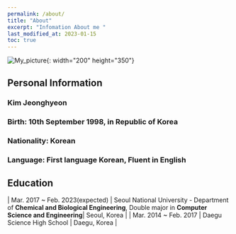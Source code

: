 ```yaml
---
permalink: /about/
title: "About"
excerpt: "Infomation About me "
last_modified_at: 2023-01-15
toc: true
---
```


![My_picture](https://jasonkim8652.github.io/assets/images/My_picture.jpg){: width="200" height="350"}

## Personal Information

### Kim Jeonghyeon

### Birth: 10th September 1998, in Republic of Korea

### Nationality: Korean

### Language: First language Korean, Fluent in English

## Education

| Mar. 2017 ~ Feb. 2023(expected) | Seoul National University - Department of **Chemical and Biological Engineering**, Double major in **Computer Science and Engineering**| Seoul, Korea |
| Mar. 2014 ~ Feb. 2017 | Daegu Science High School | Daegu, Korea |


